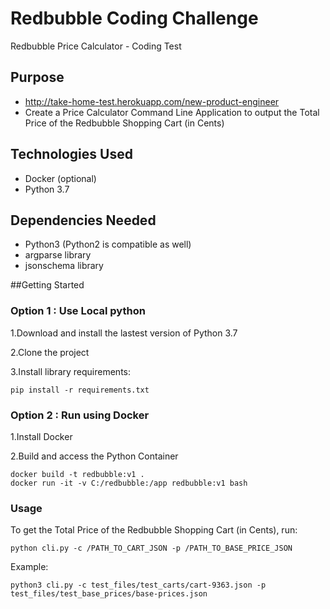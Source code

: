 # Redbubble Coding Challenge
Redbubble Price Calculator - Coding Test

## Purpose
* http://take-home-test.herokuapp.com/new-product-engineer
* Create a Price Calculator Command Line Application to output the Total Price of the Redbubble Shopping Cart (in Cents)

## Technologies Used
* Docker (optional)
* Python 3.7

## Dependencies Needed
* Python3 (Python2 is compatible as well)
* argparse library
* jsonschema library 

##Getting Started

### Option 1 : Use Local python

1.Download and install the lastest version of Python 3.7

2.Clone the project

3.Install library requirements:

```
pip install -r requirements.txt
```

### Option 2 : Run using Docker
1.Install Docker

2.Build and access the Python Container 
```
docker build -t redbubble:v1 .
docker run -it -v C:/redbubble:/app redbubble:v1 bash
```

### Usage
To get the Total Price of the Redbubble Shopping Cart (in Cents), run: 
```
python cli.py -c /PATH_TO_CART_JSON -p /PATH_TO_BASE_PRICE_JSON
```
Example:
```
python3 cli.py -c test_files/test_carts/cart-9363.json -p test_files/test_base_prices/base-prices.json
```